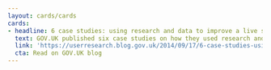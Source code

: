 ```yaml
---
layout: cards/cards
cards:
- headline: 6 case studies: using research and data to improve a live service
  text: GOV.UK published six case studies on how they used research and data to improve live services.
  link: 'https://userresearch.blog.gov.uk/2014/09/17/6-case-studies-using-research-and-data-to-improve-a-live-service'
  cta: Read on GOV.UK blog
---
```

